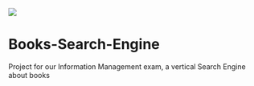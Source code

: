 ![](https://github.com/Cookie-CHR/Books-Search-Engine/Titolo.xcf)
# Books-Search-Engine
Project for our Information Management exam, a vertical Search Engine about books
